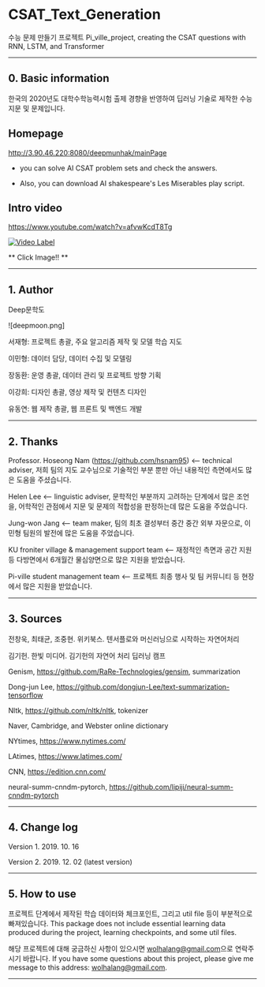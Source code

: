 # CSAT_Text_Generation

수능 문제 만들기 프로젝트
Pi_ville_project, creating the CSAT questions with RNN, LSTM, and Transformer

---

## 0. Basic information

한국의 2020년도 대학수학능력시험 출제 경향을 반영하여 딥러닝 기술로 제작한 수능 지문 및 문제입니다.

## Homepage

<http://3.90.46.220:8080/deepmunhak/mainPage>

- you can solve AI CSAT problem sets and check the answers.

- Also, you can download AI shakespeare's Les Miserables play script.

## Intro video

<https://www.youtube.com/watch?v=afvwKcdT8Tg>

[![Video Label](https://i.ytimg.com/vi/afvwKcdT8Tg/hqdefault.jpg?sqp=-oaymwEZCNACELwBSFXyq4qpAwsIARUAAIhCGAFwAQ==&rs=AOn4CLCA3TI-AU0V_C-b6ml8orP_-X0BOQ)](https://youtu.be/afvwKcdT8Tg)

 ** Click Image!! **

---

## 1. Author

Deep문학도 

![deepmoon.png]

서재형: 프로젝트 총괄, 주요 알고리즘 제작 및 모델 학습 지도 

이민형: 데이터 담당, 데이터 수집 및 모델링 

장동환: 운영 총괄, 데이터 관리 및 프로젝트 방향 기획

이강희: 디자인 총괄, 영상 제작 및 컨텐츠 디자인

유동연: 웹 제작 총괄, 웹 프론트 및 백엔드 개발

---

## 2. Thanks

Professor. Hoseong Nam (https://github.com/hsnam95) <-- technical adviser, 저희 팀의 지도 교수님으로 기술적인 부분 뿐만 아닌 내용적인 측면에서도 
많은 도움을 주셨습니다.

Helen Lee <-- linguistic adviser, 문학적인 부분까지 고려하는 단계에서 많은 조언을, 어학적인 관점에서 지문 및 문제의 적합성을 판정하는데 많은 도움을 주었습니다.

Jung-won Jang <-- team maker, 팀의 최초 결성부터 중간 중간 외부 자문으로, 이민형 팀원의 발전에 많은 도움을 주었습니다. 

KU froniter village & management support team <-- 재정적인 측면과 공간 지원 등 다방면에서 6개월간 물심양면으로 많은 지원을 받았습니다. 

Pi-ville student management team <-- 프로젝트 최종 행사 및 팀 커뮤니티 등 현장에서 많은 지원을 받았습니다. 

---

## 3. Sources

전창욱, 최태균, 조중현. 위키북스. 텐서플로와 머신러닝으로 시작하는 자연어처리

김기헌. 한빛 미디어. 김기헌의 자연어 처리 딥러닝 캠프

Genism, https://github.com/RaRe-Technologies/gensim, summarization

Dong-jun Lee, https://github.com/dongjun-Lee/text-summarization-tensorflow

Nltk, https://github.com/nltk/nltk, tokenizer

Naver, Cambridge, and Webster online dictionary

NYtimes, https://www.nytimes.com/

LAtimes, https://www.latimes.com/

CNN, https://edition.cnn.com/

neural-summ-cnndm-pytorch, https://github.com/lipiji/neural-summ-cnndm-pytorch

---

## 4. Change log

Version 1. 2019. 10. 16

Version 2. 2019. 12. 02 (latest version)

---

## 5. How to use

프로젝트 단계에서 제작된 학습 데이터와 체크포인트, 그리고 util file 등이 부분적으로 빠져있습니다.
This package does not include essential learning data produced during the project, learning checkpoints, and some util files.

해당 프로젝트에 대해 궁금하신 사항이 있으시면 <wolhalang@gmail.com>으로 연락주시기 바랍니다.
If you have some questions about this project, please give me message to this address: <wolhalang@gmail.com>. 

---











